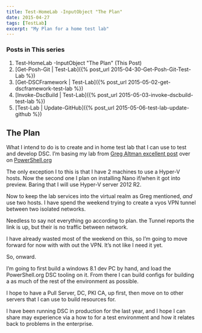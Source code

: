 ```yaml
---
title: Test-HomeLab -InputObject "The Plan"
date: 2015-04-27
tags: [TestLab]
excerpt: "My Plan for a home test lab"
---
```


### Posts in This series

1. Test-HomeLab -InputObject "The Plan" (This Post)
2. [Get-Posh-Git \| Test-Lab]({% post_url 2015-04-30-Get-Posh-Git-Test-Lab %})
3. [Get-DSCFramework \| Test-Lab]({% post_url 2015-05-02-get-dscframework-test-lab %})
4. [Invoke-DscBuild \| Test-Lab]({% post_url 2015-05-03-invoke-dscbuild-test-lab %})
5. [Test-Lab \| Update-GitHub]({% post_url 2015-05-06-test-lab-update-github %})

## The Plan

What I intend to do is to create and in home test lab that I can use to test and develop DSC.  I’m basing my lab from [Greg Altman excellent post](http://powershell.org/wp/2015/03/25/home-labs-for-the-it-pro/) over on [PowerShell.org](http://powershell.org/)

The only exception I to this is that I have 2 machines to use a Hyper-V hosts. Now the second one I plan on installing Nano if/when it got into preview. Baring that I will use Hyper-V server 2012 R2.

Now to keep the lab services into the virtual realm as Greg mentioned, _and_ use two hosts. I have spend the weekend trying to create a vyos VPN tunnel between two isolated networks.

Needless to say not everything go according to plan. the Tunnel reports the link is up, but their is no traffic between network.

I have already wasted most of the weekend on this, so I’m going to move forward for now with with out the VPN.  It’s not like I need it yet.

So, onward.

I’m going to first build a windows 8.1 dev PC by hand, and load the PowerShell.org DSC tooling on it. From there I can build configs for building a as much of the rest of the environment as possible.

I hope to have a Pull Server, DC, PKI CA, up first, then move on to other servers that I can use to build resources for.

I have been running DSC in production for the last year, and I hope I can share may experience via a how to for a test environment and how it relates back to problems in the enterprise.
